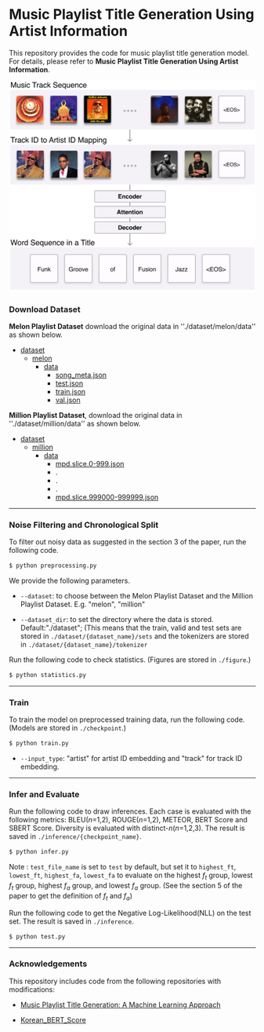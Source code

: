 # Music Playlist Title Generation Using Artist Information

This repository provides the code for music playlist title generation model. For details, please refer to **Music Playlist Title Generation Using Artist Information**.

<img src="teaser.png">


### Download Dataset

**Melon Playlist Dataset** download the original data in ''./dataset/melon/data'' as shown below. 

* [dataset](./dataset)
    * [melon](./dataset/melon)
        * [data](./dataset/melon/data)
            * [song_meta.json](./dataset/melon/data/song_meta.json)
            * [test.json](./dataset/melon/data/test.json)
            * [train.json](./dataset/melon/data/train.json)
            * [val.json](./dataset/melon/data/val.json)

**Million Playlist Dataset**, download the original data in ''./dataset/million/data'' as shown below. 

* [dataset](./dataset)
    * [million](./dataset/million)
        * [data](./dataset/million/data)
            * [mpd.slice.0-999.json](./dataset/million/data/mpd.slice.0-999.json)
            * .
            * .
            * .
            * [mpd.slice.999000-999999.json](./dataset/million/data/mpd.slice.999000-999999.json)




---------------------------------------

### Noise Filtering and Chronological Split
To filter out noisy data as suggested in the section 3 of the paper, run the following code.

```sh
$ python preprocessing.py
```

We provide the following parameters.

- `--dataset`: to choose between the Melon Playlist Dataset and the Million Playlist Dataset. E.g. "melon", "million"

- `--dataset_dir`: to set the directory where the data is stored. Default:"./dataset"; (This means that the train, valid and test sets are stored in ``./dataset/{dataset_name}/sets`` and the tokenizers are stored in ``./dataset/{dataset_name}/tokenizer``

Run the following code to check statistics. (Figures are stored in ``./figure``.)

```sh
$ python statistics.py
```

---------------------------------------

### Train

To train the model on preprocessed training data, run the following code. (Models are stored in ``./checkpoint``.)

```sh
$ python train.py
```

- `--input_type`: "artist" for artist ID embedding and "track" for track ID embedding.

---------------------------------------

### Infer and Evaluate

Run the following code to draw inferences. Each case is evaluated with the following metrics: BLEU($n$=1,2), ROUGE($n$=1,2), METEOR, BERT Score and SBERT Score. Diversity is evaluated with distinct-$n$($n$=1,2,3). The result is saved in ``./inference/{checkpoint_name}``. 

```sh
$ python infer.py
```

Note : `test_file_name` is set to `test` by default, but set it to `highest_ft`, `lowest_ft`, `highest_fa`, `lowest_fa` to evaluate on the highest $f_t$ group, lowest $f_t$ group, highest $f_a$ group, and lowest $f_a$ group. (See the section 5 of the paper to get the definition of $f_t$ and $f_a$)


Run the following code to get the Negative Log-Likelihood(NLL) on the test set. The result is saved in ``./inference``.

```sh
$ python test.py
```

---------------------------------------
### Acknowledgements

This repository includes code from the following repositories with modifications:
* [Music Playlist Title Generation: A Machine Learning Approach](https://github.com/SeungHeonDoh/ply_title_gen)

* [Korean_BERT_Score](https://github.com/lovit/KoBERTScore)
